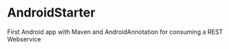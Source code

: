 AndroidStarter
==============

First Android app with Maven and AndroidAnnotation for consuming a REST Webservice

